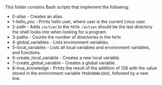 This folder contains Bash scripts that implement the following:

- 0-alias - Creates an alias.
- 1-hello_you - Prints hello user, where user is the current Linux user.
- 2-path - Adds `/action` to the `PATH`. `/action` should be the last directory the shell looks into when looking for a program.
- 3-paths - Counts the number of directories in the `PATH`.
- 4-global_variables - Lists environment variables.
- 5-local_variables - Lists all local variables and environment variables, and functions.
- 6-create_local_variable - Creates a new local variable.
- 7-create_global_variable - Creates a global variable.
- 8-true_knowledge - Prints the result of the addition of 128 with the value stored in the environment variable `TRUEKNOWLEDGE`, followed by a new line.
